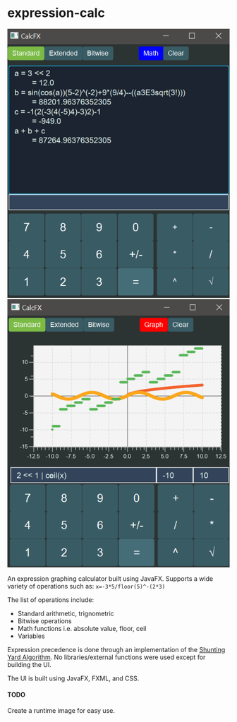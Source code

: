 # expression-calc
![Calculator with expressions and their results printed.](/assets/cdemo1.png)
![Graph with equations plotted on it.](/assets/cdemo2.png)

An expression graphing calculator built using JavaFX. Supports a wide variety of operations such as:
`x=-3*5/floor(5)^-(2*3)`

The list of operations include:
* Standard arithmetic, trignometric
* Bitwise operations
* Math functions i.e. absolute value, floor, ceil
* Variables

Expression precedence is done through an implementation of the [Shunting Yard Algorithm](https://en.wikipedia.org/wiki/Shunting_yard_algorithm).
No libraries/external functions were used except for building the UI.

The UI is built using JavaFX, FXML, and CSS.

#### TODO
Create a runtime image for easy use.
